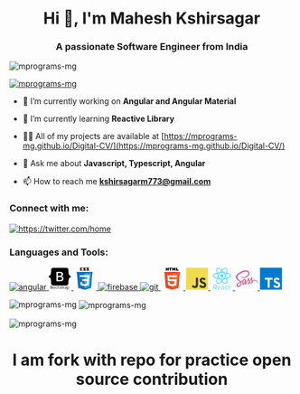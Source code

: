 <h1 align="center">Hi 👋, I'm Mahesh Kshirsagar</h1>
<h3 align="center">A passionate Software Engineer from India</h3>

<p align="left"> <img src="https://komarev.com/ghpvc/?username=mprograms-mg&label=Profile%20views&color=0e75b6&style=flat" alt="mprograms-mg" /> </p>

<p align="left"> <a href="https://github.com/ryo-ma/github-profile-trophy"><img src="https://github-profile-trophy.vercel.app/?username=mprograms-mg" alt="mprograms-mg" /></a> </p>

- 🔭 I’m currently working on **Angular and Angular Material**

- 🌱 I’m currently learning **Reactive Library**

- 👨‍💻 All of my projects are available at [https://mprograms-mg.github.io/Digital-CV/](https://mprograms-mg.github.io/Digital-CV/)

- 💬 Ask me about **Javascript, Typescript, Angular**

- 📫 How to reach me **kshirsagarm773@gmail.com**

<h3 align="left">Connect with me:</h3>
<p align="left">
<a href="https://twitter.com/https://twitter.com/home" target="blank"><img align="center" src="https://raw.githubusercontent.com/rahuldkjain/github-profile-readme-generator/master/src/images/icons/Social/twitter.svg" alt="https://twitter.com/home" height="30" width="40" /></a>
</p>

<h3 align="left">Languages and Tools:</h3>
<p align="left"> <a href="https://angular.io" target="_blank" rel="noreferrer"> <img src="https://angular.io/assets/images/logos/angular/angular.svg" alt="angular" width="40" height="40"/> </a> <a href="https://getbootstrap.com" target="_blank" rel="noreferrer"> <img src="https://raw.githubusercontent.com/devicons/devicon/master/icons/bootstrap/bootstrap-plain-wordmark.svg" alt="bootstrap" width="40" height="40"/> </a> <a href="https://www.w3schools.com/css/" target="_blank" rel="noreferrer"> <img src="https://raw.githubusercontent.com/devicons/devicon/master/icons/css3/css3-original-wordmark.svg" alt="css3" width="40" height="40"/> </a> <a href="https://firebase.google.com/" target="_blank" rel="noreferrer"> <img src="https://www.vectorlogo.zone/logos/firebase/firebase-icon.svg" alt="firebase" width="40" height="40"/> </a> <a href="https://git-scm.com/" target="_blank" rel="noreferrer"> <img src="https://www.vectorlogo.zone/logos/git-scm/git-scm-icon.svg" alt="git" width="40" height="40"/> </a> <a href="https://www.w3.org/html/" target="_blank" rel="noreferrer"> <img src="https://raw.githubusercontent.com/devicons/devicon/master/icons/html5/html5-original-wordmark.svg" alt="html5" width="40" height="40"/> </a> <a href="https://developer.mozilla.org/en-US/docs/Web/JavaScript" target="_blank" rel="noreferrer"> <img src="https://raw.githubusercontent.com/devicons/devicon/master/icons/javascript/javascript-original.svg" alt="javascript" width="40" height="40"/> </a> <a href="https://reactjs.org/" target="_blank" rel="noreferrer"> <img src="https://raw.githubusercontent.com/devicons/devicon/master/icons/react/react-original-wordmark.svg" alt="react" width="40" height="40"/> </a> <a href="https://sass-lang.com" target="_blank" rel="noreferrer"> <img src="https://raw.githubusercontent.com/devicons/devicon/master/icons/sass/sass-original.svg" alt="sass" width="40" height="40"/> </a> <a href="https://www.typescriptlang.org/" target="_blank" rel="noreferrer"> <img src="https://raw.githubusercontent.com/devicons/devicon/master/icons/typescript/typescript-original.svg" alt="typescript" width="40" height="40"/> </a> </p>

<p><img align="left" src="https://github-readme-stats.vercel.app/api/top-langs?username=mprograms-mg&show_icons=true&locale=en&layout=compact" alt="mprograms-mg" /></p>

<p>&nbsp;<img align="center" src="https://github-readme-stats.vercel.app/api?username=mprograms-mg&show_icons=true&locale=en" alt="mprograms-mg" /></p>

<p><img align="center" src="https://github-readme-streak-stats.herokuapp.com/?user=mprograms-mg&" alt="mprograms-mg" /></p>

<h1 align="center">I am fork with repo for practice open source contribution
</h1>

